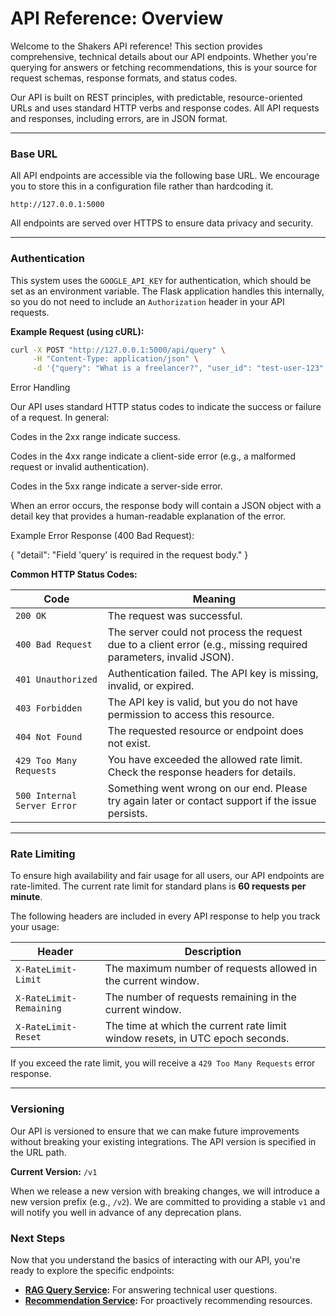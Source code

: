 # API Reference: Overview

Welcome to the Shakers API reference! This section provides comprehensive, technical details about our API endpoints. Whether you're querying for answers or fetching recommendations, this is your source for request schemas, response formats, and status codes.

Our API is built on REST principles, with predictable, resource-oriented URLs and uses standard HTTP verbs and response codes. All API requests and responses, including errors, are in JSON format.

---

### Base URL

All API endpoints are accessible via the following base URL. We encourage you to store this in a configuration file rather than hardcoding it.

`http://127.0.0.1:5000`

All endpoints are served over HTTPS to ensure data privacy and security.

---

### Authentication

This system uses the `GOOGLE_API_KEY` for authentication, which should be set as an environment variable. The Flask application handles this internally, so you do not need to include an `Authorization` header in your API requests.

**Example Request (using cURL):**

```bash
curl -X POST "http://127.0.0.1:5000/api/query" \
     -H "Content-Type: application/json" \
     -d '{"query": "What is a freelancer?", "user_id": "test-user-123", "chat_history": []}'
```


Error Handling

Our API uses standard HTTP status codes to indicate the success or failure of a request. In general:

Codes in the 2xx range indicate success.

Codes in the 4xx range indicate a client-side error (e.g., a malformed request or invalid authentication).

Codes in the 5xx range indicate a server-side error.

When an error occurs, the response body will contain a JSON object with a detail key that provides a human-readable explanation of the error.

Example Error Response (400 Bad Request):

{
  "detail": "Field 'query' is required in the request body."
}

**Common HTTP Status Codes:**

| Code                | Meaning                                                                    |
| ------------------- | -------------------------------------------------------------------------- |
| `200 OK`            | The request was successful.                                                |
| `400 Bad Request`   | The server could not process the request due to a client error (e.g., missing required parameters, invalid JSON). |
| `401 Unauthorized`  | Authentication failed. The API key is missing, invalid, or expired.        |
| `403 Forbidden`     | The API key is valid, but you do not have permission to access this resource. |
| `404 Not Found`     | The requested resource or endpoint does not exist.                         |
| `429 Too Many Requests` | You have exceeded the allowed rate limit. Check the response headers for details. |
| `500 Internal Server Error` | Something went wrong on our end. Please try again later or contact support if the issue persists. |

---

### Rate Limiting

To ensure high availability and fair usage for all users, our API endpoints are rate-limited. The current rate limit for standard plans is **60 requests per minute**.

The following headers are included in every API response to help you track your usage:

| Header                 | Description                                                  |
| ---------------------- | ------------------------------------------------------------ |
| `X-RateLimit-Limit`    | The maximum number of requests allowed in the current window.  |
| `X-RateLimit-Remaining`| The number of requests remaining in the current window.        |
| `X-RateLimit-Reset`    | The time at which the current rate limit window resets, in UTC epoch seconds. |

If you exceed the rate limit, you will receive a `429 Too Many Requests` error response.

---

### Versioning

Our API is versioned to ensure that we can make future improvements without breaking your existing integrations. The API version is specified in the URL path.

**Current Version:** `/v1`

When we release a new version with breaking changes, we will introduce a new version prefix (e.g., `/v2`). We are committed to providing a stable `v1` and will notify you well in advance of any deprecation plans.

### Next Steps

Now that you understand the basics of interacting with our API, you're ready to explore the specific endpoints:

*   **[RAG Query Service](./02-rag-query-service.md):** For answering technical user questions.
*   **[Recommendation Service](./03-recommendation-service.md):** For proactively recommending resources.
